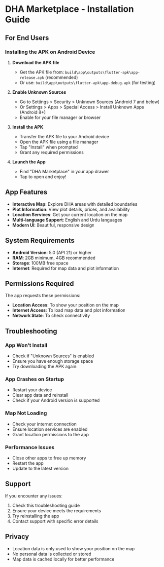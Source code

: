 # DHA Marketplace - Installation Guide

## For End Users

### Installing the APK on Android Device

1. **Download the APK file**
   - Get the APK file from: `build\app\outputs\flutter-apk\app-release.apk` (recommended)
   - Or use: `build\app\outputs\flutter-apk\app-debug.apk` (for testing)

2. **Enable Unknown Sources**
   - Go to Settings > Security > Unknown Sources (Android 7 and below)
   - Or Settings > Apps > Special Access > Install Unknown Apps (Android 8+)
   - Enable for your file manager or browser

3. **Install the APK**
   - Transfer the APK file to your Android device
   - Open the APK file using a file manager
   - Tap "Install" when prompted
   - Grant any required permissions

4. **Launch the App**
   - Find "DHA Marketplace" in your app drawer
   - Tap to open and enjoy!

## App Features

- **Interactive Map**: Explore DHA areas with detailed boundaries
- **Plot Information**: View plot details, prices, and availability
- **Location Services**: Get your current location on the map
- **Multi-language Support**: English and Urdu languages
- **Modern UI**: Beautiful, responsive design

## System Requirements

- **Android Version**: 5.0 (API 21) or higher
- **RAM**: 2GB minimum, 4GB recommended
- **Storage**: 100MB free space
- **Internet**: Required for map data and plot information

## Permissions Required

The app requests these permissions:
- **Location Access**: To show your position on the map
- **Internet Access**: To load map data and plot information
- **Network State**: To check connectivity

## Troubleshooting

### App Won't Install
- Check if "Unknown Sources" is enabled
- Ensure you have enough storage space
- Try downloading the APK again

### App Crashes on Startup
- Restart your device
- Clear app data and reinstall
- Check if your Android version is supported

### Map Not Loading
- Check your internet connection
- Ensure location services are enabled
- Grant location permissions to the app

### Performance Issues
- Close other apps to free up memory
- Restart the app
- Update to the latest version

## Support

If you encounter any issues:
1. Check this troubleshooting guide
2. Ensure your device meets the requirements
3. Try reinstalling the app
4. Contact support with specific error details

## Privacy

- Location data is only used to show your position on the map
- No personal data is collected or stored
- Map data is cached locally for better performance
